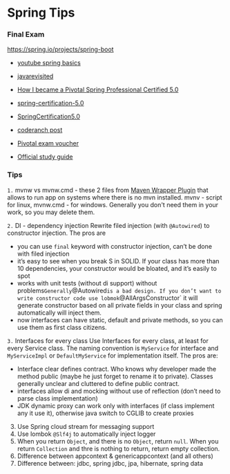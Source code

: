 # Spring Tips


### Final Exam

https://spring.io/projects/spring-boot



* [youtube spring basics](https://www.youtube.com/watch?v=3wBteulZaAs&list=PL6jg6AGdCNaWF-sUH2QDudBRXo54zuN1t)

* [javarevisited](https://javarevisited.blogspot.com/search/label/Spring%20certification?updated-max=2019-06-17T19:00:00-07:00&max-results=3&start=3&by-date=false)
* [How I became a Pivotal Spring Professional Certified 5.0](https://medium.com/@raphaelrodrigues_74842/how-i-became-a-pivotal-spring-professional-certified-5-0-c6348da5f80b)
* [spring-certification-5.0](https://github.com/vshemyako/spring-certification-5.0)
* [SpringCertification5.0](https://github.com/MrR0807/SpringCertification5.0)
* [coderanch post](https://coderanch.com/t/706033/spring-professional-certification/certification/Passed-Spring-Professional-certification)

* [Pivotal exam voucher](https://store.education.pivotal.io/confirm-course?courseid=EDU-1202)
* [Official study guide](https://www.amazon.com/Pivotal-Certified-Professional-Spring-Developer/dp/1484251350)


### Tips

`1.` mvnw vs mvnw.cmd - these 2 files from [Maven Wrapper Plugin](https://github.com/takari/takari-maven-plugin) that allows to run app on systems where there is no mvn installed.
mvnv - script for linux, mvnw.cmd - for windows. Generally you don't need them in your work, so you may delete them.


`2.` DI - dependency injection
Rewrite filed injection (with `@Autowired`) to constructor injection. The pros are
- you can use `final` keyword with constructor injection, can’t be done with filed injection
- it’s easy to see when you break S in SOLID. If your class has more than 10 dependencies, your constructor would be bloated, and it’s easily to spot
- works with unit tests (without di support) without problems`
Generally `@Autowired` is a bad design. If you don’t want to write constructor code use lobmok `@AllArgsConstructor` it will generate constructor based on all private fields in your class and spring automatically will inject them.
- now interfaces can have static, default and private methods, so you can use them as first class citizens.


`3.` Interfaces for every class
Use Interfaces for every class, at least for every Service class. The naming convention is `MyService` for interface and `MyServiceImpl` or `DefaultMyService` for implementation itself. The pros are:
- Interface clear defines contract. Who knows why developer made the method public (maybe he just forget to rename it to private). Classes generally unclear and cluttered to define public contract.
- interfaces allow di and mocking without use of reflection (don’t need to parse class implementation)
- JDK dynamic proxy can work only with interfaces (if class implement any it use it), otherwise java switch to CGLIB to create proxies

3. Use Spring cloud stream for messaging support
4. Use lombok `@Slf4j` to automatically inject logger
5. When you return `Object`, and there is no `Object`, return `null`. When you return `Collection` and thre is nothing to return, return empty collection.
6. Difference between appcontext & genericappcontext (and all others)
7. Difference between: jdbc, spring jdbc, jpa, hibernate, spring data
